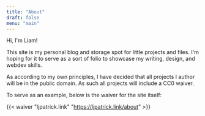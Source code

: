 ```yaml
---
title: "About"
draft: false
menu: "main"
---
```


Hi, I'm Liam!

This site is my personal blog and storage spot for little projects and files.
I'm hoping for it to serve as a sort of folio to showcase my writing, design,
and webdev skills.

As according to my own principles, I have decided that all projects I author
will be in the public domain. As such all projects will include a CC0 waiver.

To serve as an example, below is the waiver for the site itself:

{{< waiver "ljpatrick.link" "https://ljpatrick.link/about" >}}
